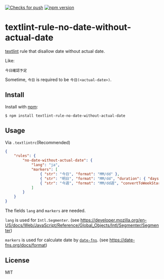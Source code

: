 [![Checks for push](https://github.com/Omochice/textlint-rule-no-date-without-actual-date/actions/workflows/check.yaml/badge.svg)](https://github.com/Omochice/textlint-rule-no-date-without-actual-date/actions/workflows/check.yaml)
[![npm version](https://flat.badgen.net/npm/v/textlint-rule-no-date-without-actual-date?color=yellow)](https://npmjs.com/package/textlint-rule-no-date-without-actual-date)

# textlint-rule-no-date-without-actual-date

[textlint](https://github.com/textlint/textlint) rule that disallow date without actual date.

Like:

```
今日確認予定
```

Sometime, `今日` is required to be `今日(<actual-date>)`.


## Install

Install with [npm](https://www.npmjs.com/):

```console
$ npm install textlint-rule-no-date-without-actual-date
```

## Usage

Via `.textlintrc`(Recommended)

```json
{
    "rules": {
        "no-date-without-actual-date": {
            "lang": "ja",
            "markers": [
                { "str": "今日", "format": "MM/dd" },
                { "str": "明日", "format": "MM/dd", "duration": { "days": 1 } },
                { "str": "今週", "format": "MM/dd週", "convertToWeekStart": true }
            ]
        }
    }
}
```

The fields `lang` and `markers` are needed.

`lang` is used for `Intl.Segmenter`. (see https://developer.mozilla.org/en-US/docs/Web/JavaScript/Reference/Global_Objects/Intl/Segmenter/Segmenter)

`markers` is used for calculate date by [`date-fns`](https://github.com/date-fns/date-fns). (see https://date-fns.org/docs/format)

## License

MIT
